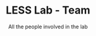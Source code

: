 ---
title: LESS Lab - Team
subtitle: All the people involved in the lab
layout: team
show_sidebar: false
hide_hero: true
sponsors: team
permalink: "/team/"
---